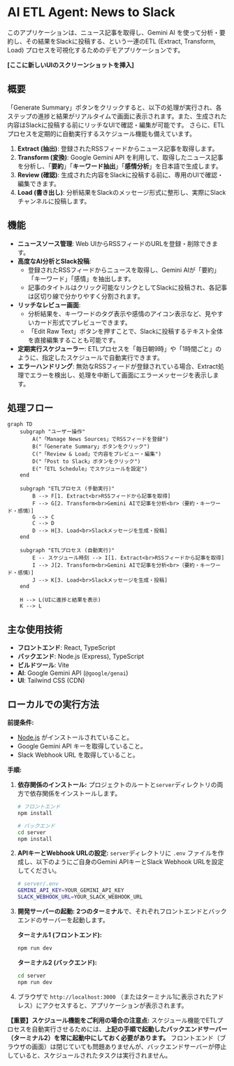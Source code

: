 # AI ETL Agent: News to Slack

このアプリケーションは、ニュース記事を取得し、Gemini AI を使って分析・要約し、その結果をSlackに投稿する、という一連のETL (Extract, Transform, Load) プロセスを可視化するためのデモアプリケーションです。

**[ここに新しいUIのスクリーンショットを挿入]**

## 概要

「Generate Summary」ボタンをクリックすると、以下の処理が実行され、各ステップの進捗と結果がリアルタイムで画面に表示されます。また、生成された内容はSlackに投稿する前にリッチなUIで確認・編集が可能です。
さらに、ETLプロセスを定期的に自動実行するスケジュール機能も備えています。

1.  **Extract (抽出)**: 登録されたRSSフィードからニュース記事を取得します。
2.  **Transform (変換)**: Google Gemini API を利用して、取得したニュース記事を分析し、「**要約**」「**キーワード抽出**」「**感情分析**」を日本語で生成します。
3.  **Review (確認)**: 生成された内容をSlackに投稿する前に、専用のUIで確認・編集できます。
4.  **Load (書き出し)**: 分析結果をSlackのメッセージ形式に整形し、実際にSlackチャンネルに投稿します。

## 機能

-   **ニュースソース管理**: Web UIからRSSフィードのURLを登録・削除できます。
-   **高度なAI分析とSlack投稿**:
    -   登録されたRSSフィードからニュースを取得し、Gemini AIが「要約」「キーワード」「感情」を抽出します。
    -   記事のタイトルはクリック可能なリンクとしてSlackに投稿され、各記事は区切り線で分かりやすく分割されます。
-   **リッチなレビュー画面**:
    -   分析結果を、キーワードのタグ表示や感情のアイコン表示など、見やすいカード形式でプレビューできます。
    -   「Edit Raw Text」ボタンを押すことで、Slackに投稿するテキスト全体を直接編集することも可能です。
-   **定期実行スケジューラー**: ETLプロセスを「毎日朝9時」や「1時間ごと」のように、指定したスケジュールで自動実行できます。
-   **エラーハンドリング**: 無効なRSSフィードが登録されている場合、Extract処理でエラーを検出し、処理を中断して画面にエラーメッセージを表示します。

## 処理フロー

```mermaid
graph TD
    subgraph "ユーザー操作"
        A("「Manage News Sources」でRSSフィードを登録")
        B("「Generate Summary」ボタンをクリック")
        C("「Review & Load」で内容をプレビュー・編集")
        D("「Post to Slack」ボタンをクリック")
        E("「ETL Schedule」でスケジュールを設定")
    end

    subgraph "ETLプロセス (手動実行)"
        B --> F[1. Extract<br>RSSフィードから記事を取得]
        F --> G[2. Transform<br>Gemini AIで記事を分析<br>（要約・キーワード・感情）]
        G --> C
        C --> D
        D --> H[3. Load<br>Slackメッセージを生成・投稿]
    end

    subgraph "ETLプロセス (自動実行)"
        E -- スケジュール時刻 --> I[1. Extract<br>RSSフィードから記事を取得]
        I --> J[2. Transform<br>Gemini AIで記事を分析<br>（要約・キーワード・感情）]
        J --> K[3. Load<br>Slackメッセージを生成・投稿]
    end

    H --> L(UIに進捗と結果を表示)
    K --> L
```

## 主な使用技術

-   **フロントエンド**: React, TypeScript
-   **バックエンド**: Node.js (Express), TypeScript
-   **ビルドツール**: Vite
-   **AI**: Google Gemini API (`@google/genai`)
-   **UI**: Tailwind CSS (CDN)

## ローカルでの実行方法

**前提条件:**

-   [Node.js](https://nodejs.org/) がインストールされていること。
-   Google Gemini API キーを取得していること。
-   Slack Webhook URL を取得していること。

**手順:**

1.  **依存関係のインストール:**
    プロジェクトのルートと`server`ディレクトリの両方で依存関係をインストールします。
    ```bash
    # フロントエンド
    npm install

    # バックエンド
    cd server
    npm install
    ```

2.  **APIキーとWebhook URLの設定:**
    `server`ディレクトリに `.env` ファイルを作成し、以下のようにご自身のGemini APIキーとSlack Webhook URLを設定してください。
    
    ```sh
    # server/.env
    GEMINI_API_KEY=YOUR_GEMINI_API_KEY
    SLACK_WEBHOOK_URL=YOUR_SLACK_WEBHOOK_URL
    ```

3.  **開発サーバーの起動:**
    **2つのターミナル**で、それぞれフロントエンドとバックエンドのサーバーを起動します。

    **ターミナル1 (フロントエンド):**
    ```bash
    npm run dev
    ```

    **ターミナル2 (バックエンド):**
    ```bash
    cd server
    npm run dev
    ```

4.  ブラウザで `http://localhost:3000` （またはターミナル1に表示されたアドレス）にアクセスすると、アプリケーションが表示されます。

**【重要】スケジュール機能をご利用の場合の注意点:**
スケジュール機能でETLプロセスを自動実行させるためには、**上記の手順で起動したバックエンドサーバー（ターミナル2）を常に起動中にしておく必要があります。** フロントエンド（ブラウザの画面）は閉じていても問題ありませんが、バックエンドサーバーが停止していると、スケジュールされたタスクは実行されません。